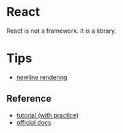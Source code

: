 # React

React is not a framework. It is a library.

# Tips

- [newline rendering](https://velopert.com/1896)

## Reference

- [tutorial (with practice)](https://ko.reactjs.org/tutorial/tutorial.html)
- [official docs](https://ko.reactjs.org/docs/getting-started.html)